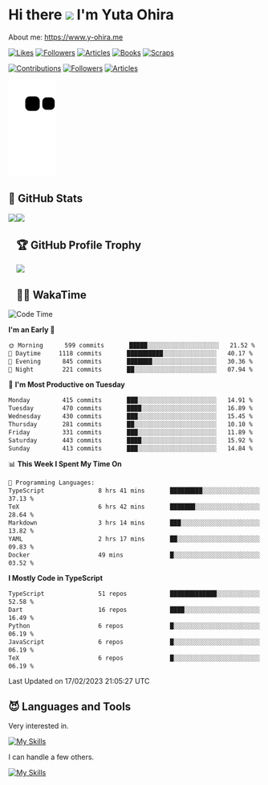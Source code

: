 # Hi there <img width="35" src="https://user-images.githubusercontent.com/50891407/148686885-0fefeb76-4cf6-473a-9e3e-889ce5513450.gif" /> I'm Yuta Ohira

About me: https://www.y-ohira.me

[![Likes](https://badgen.org/img/zenn/alesion/likes?style=for-the-badge)](https://zenn.dev/alesion)
[![Followers](https://badgen.org/img/zenn/alesion/followers?style=for-the-badge)](https://zenn.dev/alesion)
[![Articles](https://badgen.org/img/zenn/alesion/articles?style=for-the-badge)](https://zenn.dev/alesion)
[![Books](https://badgen.org/img/zenn/alesion/books?style=for-the-badge)](https://zenn.dev/alesion?tab=books)
[![Scraps](https://badgen.org/img/zenn/alesion/scraps?style=for-the-badge)](https://zenn.dev/alesion?tab=scraps)

[![Contributions](https://badgen.org/img/qiita/alesion30/contributions?style=for-the-badge)](https://qiita.com/alesion30)
[![Followers](https://badgen.org/img/qiita/alesion30/followers?style=for-the-badge)](https://qiita.com/alesion30)
[![Articles](https://badgen.org/img/qiita/alesion30/articles?style=for-the-badge)](https://qiita.com/alesion30)

<!-- <p align="left"> -->
  <!-- GitHub -->
<!--   <a href="https://github.com/alesion30/alesion30/">
    <img src="https://komarev.com/ghpvc/?username=alesion30" alt="alesion30" />
  </a>
  <a href="https://github.com/alesion30">
    <img height="20" src="https://img.shields.io/github/followers/alesion30?label=follow&logo=github&style=flat" />
  </a> -->
  <!-- Zenn -->
<!--   <a href="https://zenn.dev/alesion">
    <img src="https://zenn.badge.nikaera.com/s/alesion/likes?style=flat" alt="alesion likes" />
  </a>
  <a href="https://zenn.dev/alesion/articles">
    <img src="https://zenn.badge.nikaera.com/s/alesion/articles?style=flat" alt="alesion articles" />
  </a>
  <a href="https://zenn.dev/alesion/followers">
    <img src="https://zenn.badge.nikaera.com/s/alesion/followers?style=flat" alt="alesion followers" />
  </a>
  <a href="https://zenn.dev/alesion/books">
    <img src="https://zenn.badge.nikaera.com/s/alesion/books?style=flat" alt="alesion books" />
  </a>
  <a href="https://zenn.dev/alesion/scraps">
    <img src="https://zenn.badge.nikaera.com/s/alesion/scraps?style=flat" alt="alesion scraps" />
  </a> -->
  <!-- qiita -->
<!--   <a href="http://qiita.com/Alesion30">
    <img height="20" src="https://qiita-badge.apiapi.app/s/Alesion30/posts.svg" />
  </a>
    <img height="20" src="https://qiita-badge.apiapi.app/s/Alesion30/contributions.svg" />
  </a> -->
<!-- </p> -->


<!-- ## 🐍 Contribution -->

<img src="https://github.com/Alesion30/Alesion30/blob/output/github-contribution-grid-snake.svg" alt="GitHub Snake dark" />


## 💎 GitHub Stats

<div>
  <img height="170" align="left" src="https://github-readme-stats.vercel.app/api?username=Alesion30&count_private=true&show_icons=true&title_color=81A1C1&text_color=ECEFF4&bg_color=2E3440&icon_color=D8DEE9&border_radius=10" />
  <img height="170" src="https://github-readme-stats.vercel.app/api/top-langs/?username=Alesion30&langs_count=8&layout=compact&title_color=81A1C1&text_color=ECEFF4&bg_color=2E3440&icon_color=D8DEE9&border_radius=10" />
</div>


## 🏆 GitHub Profile Trophy

<img width="800" src="https://github-profile-trophy.vercel.app/?username=Alesion30&theme=nord&no-frame=true"/>


## 🧑‍💻 WakaTime

<!--START_SECTION:waka-->
![Code Time](http://img.shields.io/badge/Code%20Time-1%2C801%20hrs%2058%20mins-blue)

**I'm an Early 🐤** 

```text
🌞 Morning      599 commits       █████░░░░░░░░░░░░░░░░░░░░   21.52 % 
🌆 Daytime     1118 commits       ██████████░░░░░░░░░░░░░░░   40.17 % 
🌃 Evening      845 commits       ███████░░░░░░░░░░░░░░░░░░   30.36 % 
🌙 Night        221 commits       ██░░░░░░░░░░░░░░░░░░░░░░░   07.94 % 

```
📅 **I'm Most Productive on Tuesday** 

```text
Monday         415 commits       ███░░░░░░░░░░░░░░░░░░░░░░   14.91 % 
Tuesday        470 commits       ████░░░░░░░░░░░░░░░░░░░░░   16.89 % 
Wednesday      430 commits       ███░░░░░░░░░░░░░░░░░░░░░░   15.45 % 
Thursday       281 commits       ██░░░░░░░░░░░░░░░░░░░░░░░   10.10 % 
Friday         331 commits       ███░░░░░░░░░░░░░░░░░░░░░░   11.89 % 
Saturday       443 commits       ████░░░░░░░░░░░░░░░░░░░░░   15.92 % 
Sunday         413 commits       ███░░░░░░░░░░░░░░░░░░░░░░   14.84 % 

```


📊 **This Week I Spent My Time On** 

```text
💬 Programming Languages: 
TypeScript               8 hrs 41 mins       █████████░░░░░░░░░░░░░░░░   37.13 % 
TeX                      6 hrs 42 mins       ███████░░░░░░░░░░░░░░░░░░   28.64 % 
Markdown                 3 hrs 14 mins       ███░░░░░░░░░░░░░░░░░░░░░░   13.82 % 
YAML                     2 hrs 17 mins       ██░░░░░░░░░░░░░░░░░░░░░░░   09.83 % 
Docker                   49 mins             █░░░░░░░░░░░░░░░░░░░░░░░░   03.52 % 

```

**I Mostly Code in TypeScript** 

```text
TypeScript               51 repos            █████████████░░░░░░░░░░░░   52.58 % 
Dart                     16 repos            ████░░░░░░░░░░░░░░░░░░░░░   16.49 % 
Python                   6 repos             █░░░░░░░░░░░░░░░░░░░░░░░░   06.19 % 
JavaScript               6 repos             █░░░░░░░░░░░░░░░░░░░░░░░░   06.19 % 
TeX                      6 repos             █░░░░░░░░░░░░░░░░░░░░░░░░   06.19 % 

```



 Last Updated on 17/02/2023 21:05:27 UTC
<!--END_SECTION:waka-->


## 😈 Languages and Tools

Very interested in.

[![My Skills](https://skillicons.dev/icons?i=react,nextjs,typescript,flutter,firebase)](https://skillicons.dev)

I can handle a few others.

[![My Skills](https://skillicons.dev/icons?i=javascript,vue,nuxt,redux,electron,express,nodejs,deno,dart,python,flask,php,laravel,wordpress,go,rust,html,css,sass,tailwind,bootstrap,webpack,supabase,aws,dynamodb,mysql,figma,xd,vscode,latex)](https://skillicons.dev)
